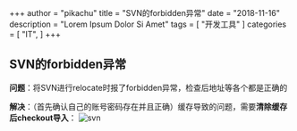 +++
author = "pikachu"
title = "SVN的forbidden异常"
date = "2018-11-16"
description = "Lorem Ipsum Dolor Si Amet"
tags = [
    "开发工具"
]
categories = [
    "IT",
]
+++


## SVN的forbidden异常

**问题**：将SVN进行relocate时报了forbidden异常，检查后地址等各个都是正确的

**解决**：（首先确认自己的账号密码存在并且正确）缓存导致的问题，需要**清除缓存后checkout导入**：
![svn](https://user-images.githubusercontent.com/38284818/48613799-ad4bf480-e9c7-11e8-97b1-20b66f3bb9d3.JPG)
